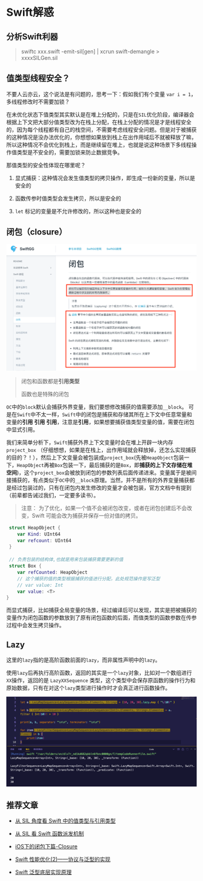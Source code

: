 # Swift解惑


<!--more-->

## 分析Swift利器

> swiftc xxx.swift -emit-sil[gen] | xcrun swift-demangle > xxxxSILGen.sil

## 值类型线程安全？

不要人云亦云，这个说法是有问题的，思考一下：假如我们有个变量 `var i = 1`，多线程修改时不需要加锁？

在未优化状态下值类型其实默认是在堆上分配的，只是在`SIL`优化阶段，编译器会根据上下文把大部分值类型改为在栈上分配，在栈上分配的情况是才是线程安全的，因为每个线程都有自己的栈空间，不需要考虑线程安全问题。但是对于被捕获的这种情况是没办法优化的，你想想如果放到栈上在出作用域后不就被释放了嘛，所以这种情况不会优化到栈上，而是继续留在堆上，也就是说这种场景下多线程操作值类型是不安全的，需要加锁来防止数据竞争。

那值类型的安全性体现在哪里呢？

1. 显式捕获：这种情况会发生值类型的拷贝操作，即生成一份新的变量，所以是安全的

2. 函数传参时值类型会发生拷贝，所以是安全的

3. `let` 标记的变量是不允许修改的，所以这种也是安全的

## 闭包（closure）

![闭包定义](/images/opensource/swift/closure-define.png "closure-define") 

> 闭包和函数都是**引用类型**
>
> 函数也是特殊的闭包

`OC`中的`block`默认会捕获外界变量，我们要想修改捕获的值需要添加`__block`。 可是在`Swift`中不太一样，`Swift`中的闭包是捕获和存储其所在上下文中任意常量和变量的**引用** **引用** **引用**，注意是**引用**，如果想要捕获值类型变量的值，需要在闭包中显式引用。

我们来简单分析下，`Swift`捕获外界上下文变量时会在堆上开辟一块内存`project_box` （仔细想想，如果是在栈上，出作用域就会释放掉，还怎么实现捕获的目的？！），然后上下文变量会被包装成`project_box`(先被`HeapObject`包装一下，`HeapObject`再被`Box`包装一下，最后捕获的是`Box`，即**捕获的上下文存储在堆空间**)，这个`project_box`会被放到闭包的参数列表后面传递进来。变量属于是被间接捕获的，有点类似于`OC`中的`__block`原理。当然，并不是所有的外界变量捕获都是经过包装过的，只有在闭包内发生修改的变量才会被包装，官方文档中有提到（前辈都告诫过我们，一定要多读书）。

> 注意：
> 为了优化，如果一个值不会被闭包改变，或者在闭包创建后不会改变，Swift 可能会改为捕获并保存一份对值的拷贝。

```swift
 struct HeapObject {
    var Kind: UInt64
    var refcount: UInt64
 }
 
 // 负责包装的结构体,也就是用来包装捕获需要更新的值
 struct Box {
    var refCounted: HeapObject
    // 这个捕获的值的类型根据捕获的值进行分配，此处规范操作是写泛型
    // var value: Int
    var value: <T>
}
 ```

而显式捕获，比如捕获全局变量的场景，经过编译后可以发现，其实是把被捕获的变量作为闭包函数的参数放到了原有闭包函数的后面，而值类型的函数参数在传参过程中会发生拷贝操作。


## Lazy

这里的`lazy`指的是高阶函数前面的`lazy`，而非属性声明中的`lazy`。

使用`lazy`后再执行高阶函数，返回的其实是一个`lazy`对象，比如对一个数组进行`XX`操作，返回的是 `LazyXXSequence` 类型，这个类型中会保存原函数的操作行为和原始数据，只有在对这个`lazy`类型进行操作时才会真正进行函数操作。

![Lazy](/images/opensource/swift/Swift_Lazy.png "swift_lazy")


## 推荐文章

- [从 SIL 角度看 Swift 中的值类型与引用类型](https://juejin.cn/post/7030983921328193549)

- [从 SIL 看 Swift 函数派发机制](https://mp.weixin.qq.com/s/KvwFyc1X_anTt-DTw86u7Q)

- [iOS下的闭包下篇-Closure](https://mp.weixin.qq.com/s/97Ij2N545ydx6WBNAwncOA)

- [Swift 性能优化(2)——协议与泛型的实现](http://chuquan.me/2020/02/19/swift-performance-protocol-type-generic-type/)

- [Swift 泛型底层实现原理](http://chuquan.me/2020/04/20/implementing-swift-generic/)
